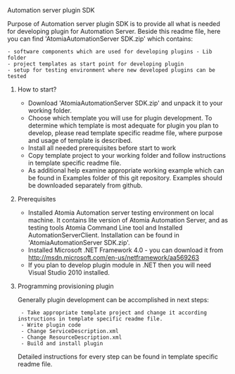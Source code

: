 ﻿Automation server plugin SDK

Purpose of Automation server plugin SDK is to provide all what is needed for developing plugin for Automation Server. 
Beside this readme file, here you can find 'AtomiaAutomationServer SDK.zip' which contains:

	- software components which are used for developing plugins - Lib folder
	- project templates as start point for developing plugin 
	- setup for testing environment where new developed plugins can be tested

1. How to start?

	- Download 'AtomiaAutomationServer SDK.zip' and unpack it to your working folder.
	- Choose which template you will use for plugin development. To determine which template is most adequate for plugin you plan to develop, please read template specific readme file, where purpose and usage of template is described.
	- Install all needed prerequisites before start to work
	- Copy template project to your working folder and follow instructions in template specific readme file.
	- As additional help examine appropriate working example which can be found in Examples folder of this git repository. Examples should be downloaded separately from github.

2. Prerequisites

	- Installed Atomia Automation server testing environment on local machine. It contains lite version of Atomia Automation Server, and as testing tools Atomia Command Line tool and Installed AutomationServerClient. Installation can be found in 'AtomiaAutomationServer SDK.zip'.
	- Installed Microsoft .NET Framework 4.0 - you can download it from http://msdn.microsoft.com/en-us/netframework/aa569263	
	- If you plan to develop plugin module in .NET then you will need Visual Studio 2010 installed.	
			
3. Programming provisioning plugin

	Generally plugin development can be accomplished in next steps:
	
		- Take appropriate template project and change it according instructions in template specific readme file.
		- Write plugin code
		- Change ServiceDescription.xml
		- Change ResourceDescription.xml
		- Build and install plugin
	
	Detailed instructions for every step can be found in template specific readme file.